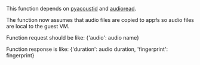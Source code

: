 This function depends on [pyacoustid](https://github.com/beetbox/pyacoustid) and [audioread](https://github.com/beetbox/audioread).

The function now assumes that audio files are copied to appfs so audio files are local to the guest VM.

Function request should be like:
{'audio': audio name}

Function response is like:
{'duration': audio duration, 'fingerprint': fingerprint}
